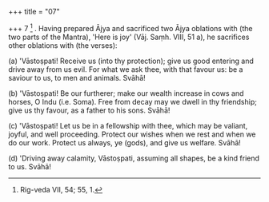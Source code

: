 +++
title = "07"

+++
7 [^3] . Having prepared Ājya and sacrificed two Ājya oblations with (the two parts of the Mantra), 'Here is joy' (Vāj. Saṃh. VIII, 51 a), he sacrifices other oblations with (the verses):


[^3]:  Rig-veda VII, 54; 55, 1.


(a) 'Vāstoṣpati! Receive us (into thy protection); give us good entering and drive away from us evil. For what we ask thee, with that favour us: be a saviour to us, to men and animals. Svāhā!

(b) 'Vāstoṣpati! Be our furtherer; make our wealth increase in cows and horses, O Indu (i.e. Soma). Free from decay may we dwell in thy friendship; give us thy favour, as a father to his sons. Svāhā!

(c) 'Vāstoṣpati! Let us be in a fellowship with thee, which may be valiant, joyful, and well proceeding. Protect our wishes when we rest and when we do our work. Protect us always, ye (gods), and give us welfare. Svāhā!

(d) 'Driving away calamity, Vāstoṣpati, assuming all shapes, be a kind friend to us. Svāhā!
